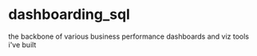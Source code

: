 # dashboarding_sql
the backbone of various business performance dashboards and viz tools i've built
